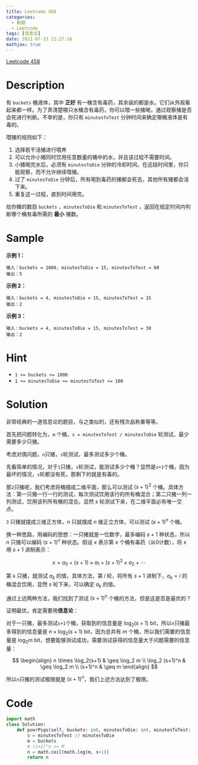 ```yaml
---
title: Leetcode 458
categories:
  - 刷题
  - Leetcode
tags: [信息论]
date: 2021-07-13 21:27:16
mathjax: true
---
```


[Leetcode 458](https://leetcode-cn.com/problems/poor-pigs/)

<!--more-->

# Description

有 `buckets` 桶液体，其中 **正好** 有一桶含有毒药，其余装的都是水。它们从外观看起来都一样。为了弄清楚哪只水桶含有毒药，你可以喂一些猪喝，通过观察猪是否会死进行判断。不幸的是，你只有 `minutesToTest` 分钟时间来确定哪桶液体是有毒的。

喂猪的规则如下：

1. 选择若干活猪进行喂养
2. 可以允许小猪同时饮用任意数量的桶中的水，并且该过程不需要时间。
3. 小猪喝完水后，必须有 `minutesToDie` 分钟的冷却时间。在这段时间里，你只能观察，而不允许继续喂猪。
4. 过了 `minutesToDie` 分钟后，所有喝到毒药的猪都会死去，其他所有猪都会活下来。
5. 重复这一过程，直到时间用完。

给你桶的数目 `buckets` ，`minutesToDie` 和 `minutesToTest` ，返回在规定时间内判断哪个桶有毒所需的 **最小** 猪数。

# Sample

**示例 1：**

```
输入：buckets = 1000, minutesToDie = 15, minutesToTest = 60
输出：5
```


**示例 2：**

```
输入：buckets = 4, minutesToDie = 15, minutesToTest = 15
输出：2
```

**示例 3：**
```
输入：buckets = 4, minutesToDie = 15, minutesToTest = 30
输出：2
```

# Hint

- `1 <= buckets <= 1000`
- `1 <= minutesToDie <= minutesToTest <= 100`

# Solution

非常经典的一道信息论的题目，与之类似的，还有残次品称重等等。

首先把问题转化为，`m` 个桶，`s = minutesToTest / minutesToDie` 轮测试，最少需要多少只猪。

考虑对偶问题，`n`只猪，`s`轮测试，最多测试多少个桶。

先看简单的情况，对于`1`只猪，`s`轮测试，能测试多少个桶？显然是`s+1`个桶，因为最坏的情况，`s`轮都没有死，那剩下的就是有毒的。

那`2`只猪呢，我们考虑将桶摆成二维平面，那么可以测试 $(s+1)^2$ 个桶。具体方法：第一只猪一行一行的测试，每次测试饮用该行的所有桶混合；第二只猪一列一列测试，饮用该列所有桶的混合。显然 $s$ 轮测试下来，在二维平面必有唯一交点。

`3` 只猪就摆成三维正方体，$n$ 只就摆成 $n$ 维正立方体，可以测试 $(s+1)^n$ 个桶。

换一种思路，用编码的思想：一只猪就是一位数字，最多编码 $s+1$ 种状态，所以 $n$ 只猪可以编码  $(s+1)^n$ 种状态。假设 $x$ 表示第 $x$ 个桶有毒药（从0计数），将 $x$ 用 $s+1$ 进制表示：

$$x = a_0 + (s+1)\times a_1 + (s+1)^2 \times a_2 + \cdots $$

第 `k` 只猪，就测试 $a_k$ 的值，具体方法，第 $i$ 轮，将所有 $s+1$ 进制下，$a_k = i$ 的桶混合饮用，显然 $s$ 轮下来，可以确定 $a_k$ 的值。

通过上述两种方法，我们找到了测试 $(s+1)^n$ 个桶的方法，但是这是否是最优的？

证明最优，肯定需要用**信息论**：

对于一只猪，最多测试`s+1`个桶，获取到的信息量是 $\log_2(s+1)$ bit，所以`n`只猪最多得到的信息量是 $n \times \log_2(s+1)$ bit，因为总共有 $m$ 个桶，所以我们需要的信息量是 $\log_2 m$ bit，想要能够测试成功，需要测试获得的信息量大于问题需要的信息量：

$$
\begin{align}
n \times \log_2(s+1) & \geq \log_2 m \\ 
\log_2 (s+1)^n & \geq \log_2 m \\
(s+1)^n & \geq m
\end{align}
$$

所以`n`只猪的测试极限就是 $(s+1)^n$，我们上述方法达到了极限。

# Code

```python Python code
import math
class Solution:
    def poorPigs(self, buckets: int, minutesToDie: int, minutesToTest: int) -> int:
        s = minutesToTest // minutesToDie
        m = buckets
        # (s+1)^n >= M
        n = math.ceil(math.log(m, s+1))
        return n
```